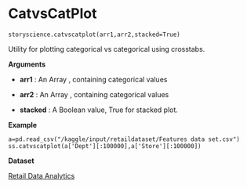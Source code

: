 
# CatvsCatPlot

```python3
storyscience.catvscatplot(arr1,arr2,stacked=True)
```
Utility for plotting categorical vs categorical using crosstabs.

**Arguments**

- **arr1** : An Array , containing categorical values 
- **arr2** : An Array , containing categorical values

- **stacked** : A Boolean value, True for stacked plot.

**Example**

```
a=pd.read_csv("/kaggle/input/retaildataset/Features data set.csv")
ss.catvscatplot(a['Dept'][:100000],a['Store'][:100000])
```
**Dataset**

<a href="https://www.kaggle.com/manjeetsingh/retaildataset" target="_blank">Retail Data Analytics</a>






